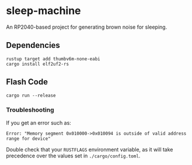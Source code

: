 # sleep-machine

An RP2040-based project for generating brown noise for sleeping.

## Dependencies

```
rustup target add thumbv6m-none-eabi
cargo install elf2uf2-rs
```

## Flash Code

```
cargo run --release
```

### Troubleshooting

If you get an error such as:

```
Error: "Memory segment 0x010000->0x010094 is outside of valid address range for device"
```

Double check that your `RUSTFLAGS` environment variable, as it will take precedence over the values set in `./cargo/config.toml`.
